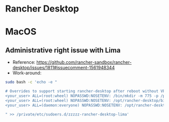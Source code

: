 Rancher Desktop
===============

# MacOS

## Administrative right issue with Lima
* Reference:
  https://github.com/rancher-sandbox/rancher-desktop/issues/1811#issuecomment-1561948344
* Work-around:
```bash
sudo bash -c 'echo -e "

# Overrides to support starting rancher-desktop after reboot without VPN.
<your_user> ALL=(root:wheel) NOPASSWD:NOSETENV: /bin/mkdir -m 775 -p /private/var/run
<your_user> ALL=(root:wheel) NOPASSWD:NOSETENV: /opt/rancher-desktop/bin/vde_vmne, /usr/bin/pkill -F /private/var/run/*.pid
<your_user> ALL=(daemon:everyone) NOPASSWD:NOSETENV: /opt/rancher-desktop/bin/vde_switch, /usr/bin/pkill -F /private/var/run/*.pid

" >> /private/etc/sudoers.d/zzzzz-rancher-desktop-lima'
```
